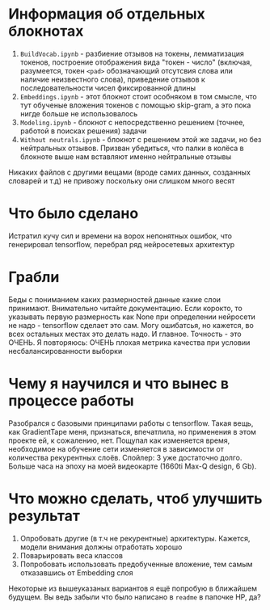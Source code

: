 # Информация об отдельных блокнотах
1. `BuildVocab.ipynb` - разбиение отзывов на токены, лемматизация токенов, построение отображения вида "токен - число" (включая, разумеется, токен `<pad>` обозначающий отсутсвия слова или наличие неизвестного слова), приведение отзывов к последовательности чисел фиксированной длины
2. `Embeddings.ipynb` - этот блокнот стоит особняком в том смысле, что тут обученые вложения токенов с помощью skip-gram, а это пока нигде больше не использовалось
3. `Modeling.ipynb` - блокнот с непосредственно решением (точнее, работой в поисках решения) задачи
4. `Without neutrals.ipynb` - блокнот с решением этой же задачи, но без нейтральных отзывов. Призван убедиться, что палки в колёса в блокноте выше нам вставляют именно нейтральные отзывы

Никаких файлов с другими вещами (вроде самих данных, созданных словарей и т.д) не привожу поскольку они слишком много весят

# Что было сделано
Истратил кучу сил и времени на ворох непонятных ошибок, что генерировал tensorflow, перебрал 
ряд нейросетевых архитектур

# Грабли
Беды с пониманием каких размерностей данные какие слои принимают. Внимательно читайте документацию. Если корокто, то указывать первую размерность как None при определении нейросети не надо - tensorflow сделает это сам. Могу ошибатсья, но кажется, во всех остальных местах это делать надо.
И главное. Точность - это ОЧЕНЬ. Я повторяюсь: ОЧЕНЬ плохая метрика качества при условии несбалансированности выборки

# Чему я научился и что вынес в процессе работы
Разобрался с базовыми принципами работы с tensorflow. Такая вещь, как GradientTape меня, признаться, впечатлила, но применения в этом проекте ей, к сожалению, нет. Пощупал как изменяется время, необходимое на обучение сети изменяется в зависимости от количества рекурентных слоёв. Спойлер: 3 уже достаточно долго. Больше часа на эпоху на моей видеокарте (1660ti Max-Q design, 6 Gb). 

# Что можно сделать, чтоб улучшить результат 
1. Опробовать другие (в т.ч не рекурентные) архитектуры. Кажется, модели внимания должны отработать хорошо
2. Поварьировать веса классов 
3. Попробовать использовать предобученные вложение, тем самым отказавшись от Embedding слоя

Некоторые из вышеуказаных вариантов я ещё попробую в ближайшем будущем. Вы ведь забыли что было написано в `readme` в папочке HP, да?
